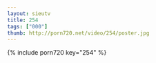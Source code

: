```yaml
--- 
layout: sieutv
title: 254
tags: ["000"]
thumb: http://porn720.net/video/254/poster.jpg
---
```

{% include porn720 key="254" %} 
